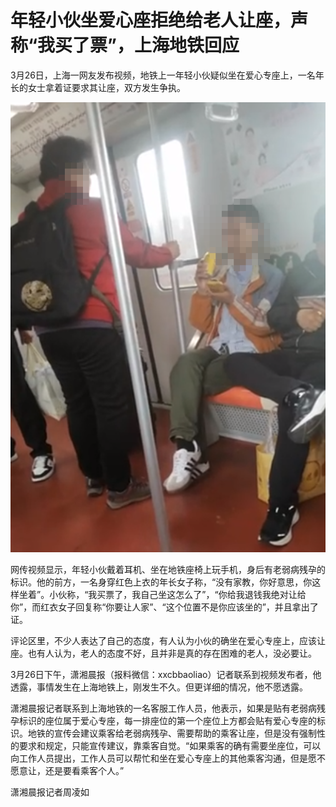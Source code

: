 # 年轻小伙坐爱心座拒绝给老人让座，声称“我买了票”，上海地铁回应

3月26日，上海一网友发布视频，地铁上一年轻小伙疑似坐在爱心专座上，一名年长的女士拿着证要求其让座，双方发生争执。

![31d22e24e21daba9926b80ca09eca6da.jpg](https://raw.githubusercontent.com/qqhsx/qqnews_image/main/2024/03/26/年轻小伙坐爱心座拒绝给老人让座，声称“我买了票”，上海地铁回应/31d22e24e21daba9926b80ca09eca6da.jpg)

网传视频显示，年轻小伙戴着耳机、坐在地铁座椅上玩手机，身后有老弱病残孕的标识。他的前方，一名身穿红色上衣的年长女子称，“没有家教，你好意思，你这样坐着”。小伙称，“我买票了，我自己坐这怎么了”，“你给我退钱我绝对让给你”，而红衣女子回复称“你要让人家”、“这个位置不是你应该坐的”，并且拿出了证。

评论区里，不少人表达了自己的态度，有人认为小伙的确坐在爱心专座上，应该让座。也有人认为，老人的态度不好，且并非是真的存在困难的老人，没必要让。

3月26日下午，潇湘晨报（报料微信：xxcbbaoliao）记者联系到视频发布者，他透露，事情发生在上海地铁上，刚发生不久。但更详细的情况，他不愿透露。

潇湘晨报记者联系到上海地铁的一名客服工作人员，他表示，如果是贴有老弱病残孕标识的座位属于爱心专座，每一排座位的第一个座位上方都会贴有爱心专座的标识。地铁的宣传会建议乘客给老弱病残孕、需要帮助的乘客让座，但是没有强制性的要求和规定，只能宣传建议，靠乘客自觉。“如果乘客的确有需要坐座位，可以向工作人员提出，工作人员可以帮忙和坐在爱心专座上的其他乘客沟通，但是愿不愿意让，还是要看乘客个人。”

潇湘晨报记者周凌如

